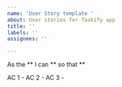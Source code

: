 ```yaml
---
name: 'User Story template '
about: User stories for Taskify app
title: ''
labels: ''
assignees: ''

---
```


As the ** I can ** so that **


AC 1 - 
AC 2 -
AC 3 -
